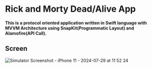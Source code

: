 # Rick and Morty Dead/Alive App

#### This is a protocol oriented application written in Swift language with MVVM Architecture using SnapKit(Programmatic Layout) and Alamofire(API Call).


## Screen
![Simulator Screenshot - iPhone 11 - 2024-07-29 at 11 52 24](https://github.com/user-attachments/assets/383ea616-f304-4ff1-8e09-7c14136603e1)
